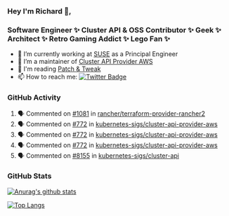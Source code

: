 ### Hey I'm Richard 👋, 

<h3 align="left">Software Engineer ✨ Cluster API & OSS Contributor ✨ Geek ✨ Architect ✨ Retro Gaming Addict ✨ Lego Fan ✨</h3>

- 🔭 I’m currently working at [SUSE](https://www.suse.com/) as a Principal Engineer
- 👯 I’m a maintainer of [Cluster API Provider AWS](https://github.com/kubernetes-sigs/cluster-api-provider-aws)
- 💬 I'm reading [Patch & Tweak](https://bjooks.com/products/patch-tweak-exploring-modular-synthesis)
- 📫 How to reach me: [![Twitter Badge](https://img.shields.io/badge/-@fruit_case-00acee?style=flat&logo=Twitter&logoColor=white)](https://twitter.com/intent/follow?screen_name=fruit_case "Follow on Twitter")

### GitHub Activity 

<!--START_SECTION:activity-->
1. 🗣 Commented on [#1081](https://github.com/rancher/terraform-provider-rancher2/issues/1081) in [rancher/terraform-provider-rancher2](https://github.com/rancher/terraform-provider-rancher2)
2. 🗣 Commented on [#772](https://github.com/kubernetes-sigs/cluster-api-provider-aws/issues/772) in [kubernetes-sigs/cluster-api-provider-aws](https://github.com/kubernetes-sigs/cluster-api-provider-aws)
3. 🗣 Commented on [#772](https://github.com/kubernetes-sigs/cluster-api-provider-aws/issues/772) in [kubernetes-sigs/cluster-api-provider-aws](https://github.com/kubernetes-sigs/cluster-api-provider-aws)
4. 🗣 Commented on [#772](https://github.com/kubernetes-sigs/cluster-api-provider-aws/issues/772) in [kubernetes-sigs/cluster-api-provider-aws](https://github.com/kubernetes-sigs/cluster-api-provider-aws)
5. 🗣 Commented on [#8155](https://github.com/kubernetes-sigs/cluster-api/issues/8155) in [kubernetes-sigs/cluster-api](https://github.com/kubernetes-sigs/cluster-api)
<!--END_SECTION:activity-->

### GitHub Stats

[![Anurag's github stats](https://github-readme-stats.vercel.app/api?username=richardcase&count_private=true&show_icons=true)](https://github.com/anuraghazra/github-readme-stats)

[![Top Langs](https://github-readme-stats.vercel.app/api/top-langs/?username=richardcase&hide=html&layout=compact)](https://github.com/anuraghazra/github-readme-stats)
